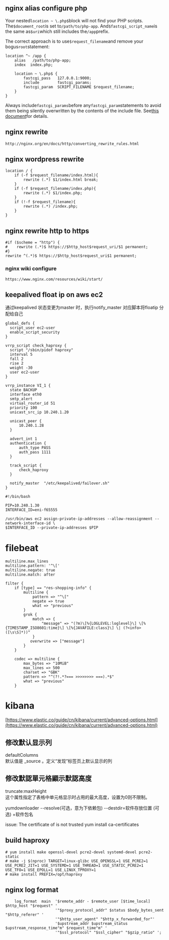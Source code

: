 ## nginx alias configure php

Your nested`location ~ \.php$`block will not find your PHP scripts. The`$document_root`is set to`/path/to/php-app`. And`$fastcgi_script_name`is the same as`$uri`which still includes the`/app`prefix.

The correct approach is to use`$request_filename`and remove your bogus`root`statement:

```
location ^~ /app {
    alias   /path/to/php-app;
    index  index.php;

    location ~ \.php$ {
        fastcgi_pass   127.0.0.1:9000;
        include        fastcgi_params;
        fastcgi_param  SCRIPT_FILENAME $request_filename;
    }
}
```

Always include`fastcgi_params`before any`fastcgi_param`statements to avoid them being silently overwritten by the contents of the include file. See[this document](http://nginx.org/en/docs/http/ngx_http_core_module.html#var_request_filename)for details.

## nginx rewrite

`http://nginx.org/en/docs/http/converting_rewrite_rules.html`

## nginx wordpress rewrite

```
location / {
    if (-f $request_filename/index.html){
        rewrite (.*) $1/index.html break;
    }
    if (-f $request_filename/index.php){
        rewrite (.*) $1/index.php;
    }
    if (!-f $request_filename){
        rewrite (.*) /index.php;
    }
}
```

## nginx rewrite http to https

```
#if ($scheme = "http") {
#    rewrite (.*)$ https://$http_host$request_uri/$1 permanent;
#}
rewrite ^(.*)$ https://$http_host$request_uri$1 permanent;
```

### nginx wiki configure

`https://www.nginx.com/resources/wiki/start/`

## keepalived float ip on aws ec2

通过keepalived 状态变更为master 时，执行notify\_master 对应脚本将floatip 分配给自己

```
global_defs {
  script_user ec2-user
  enable_script_security
}

vrrp_script check_haproxy {
  script "/sbin/pidof haproxy"
  interval 5
  fall 2
  rise 2
  weight -30
  user ec2-user
}

vrrp_instance VI_1 {
  state BACKUP
  interface eth0
  smtp_alert
  virtual_router_id 51
  priority 100
  unicast_src_ip 10.240.1.20

  unicast_peer {
      10.240.1.28
  }

  advert_int 1
  authentication {
      auth_type PASS
      auth_pass 1111
  }

  track_script {
      check_haproxy
  }

  notify_master  "/etc/keepalived/failover.sh"
}
```

```
#!/bin/bash

PIP=10.240.1.30
INTERFACE_ID=eni-f65555

/usr/bin/aws ec2 assign-private-ip-addresses --allow-reassignment --network-interface-id \
$INTERFACE_ID --private-ip-addresses $PIP
```

# filebeat

```
multiline.max_lines
multiline.pattern: '^\['
multiline.negate: true
multiline.match: after
```

```
filter {
    if [type] == "res-shopping-info" {
        multiline {
            pattern => "^\["
            negate => true
            what => "previous"
        }
        grok {
            match => {
                "message" => "(?m)\[%{LOGLEVEL:loglevel}\] \[%{TIMESTAMP_ISO8601:time}\] \[%{JAVAFILE:class}\] \| (?<info>([\s\S]*))"
            }
           overwrite => ["message"]
        }
    }
```

```
    codec => multiline {
        max_bytes => "10MiB"
        max_lines => 500
        charset => "GBK"
        pattern => "^(?!.*?=== >>>>>>>> ===).*$"
        what => "previous"
    }
```

# kibana

[https://www.elastic.co/guide/cn/kibana/current/advanced-options.html](https://www.elastic.co/guide/cn/kibana/current/advanced-options.html)

## 修改默认显示列

defaultColumns  
默认值是 \_source 。定义“发现”标签页上默认显示的列

## 修改默認單元格顯示默認高度

truncate:maxHeight  
这个属性指定了表格中单元格显示时占用的最大高度，设置为0则不限制。



yumdownloader --resolve(可选，意为下依赖包) --destdir=软件存放位置 (可选) +软件包名


issue: The certificate of is not trusted
yum install ca-certificates

## build haproxy
```
# yum install make openssl-devel pcre2-devel systemd-devel pcre2-static
# make -j $(nproc) TARGET=linux-glibc USE_OPENSSL=1 USE_PCRE2=1 USE_PCRE2_JIT=1 USE_SYSTEMD=1 USE_THREAD=1 USE_STATIC_PCRE2=1 USE_TFO=1 USE_EPOLL=1 USE_LINUX_TPROXY=1
# make install PREFIX=/opt/haproxy
```


## nginx log format

```
    log_format  main  '$remote_addr - $remote_user [$time_local] $http_host "$request" '
                      '"$proxy_protocol_addr" $status $body_bytes_sent "$http_referer" '
                      '"$http_user_agent" "$http_x_forwarded_for"'
                      '$upstream_addr $upstream_status $upstream_response_time"m" $request_time"m" '
                      '"$ssl_protocol" "$ssl_cipher" "$gzip_ratio" ';
```